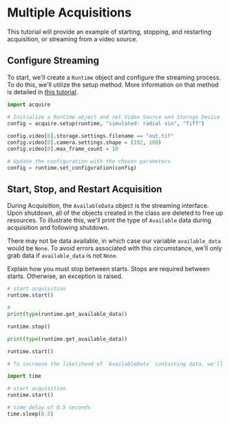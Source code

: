 # Multiple Acquisitions

This tutorial will provide an example of starting, stopping, and restarting acquisition, or streaming from a video source. 

## Configure Streaming

To start, we'll create a `Runtime` object and configure the streaming process. To do this, we'll utilize the setup method. More information on that method is detailed in [this tutorial](https://acquire-project.github.io/acquire-docs/tutorials/setup).

```python
import acquire

# Initialize a Runtime object and set Video Source and Storage Device
config = acquire.setup(runtime, "simulated: radial sin", "Tiff")
    
config.video[0].storage.settings.filename == "out.tif"
config.video[0].camera.settings.shape = (192, 108)
config.video[0].max_frame_count = 10

# Update the configuration with the chosen parameters 
config = runtime.set_configuration(config) 
```

## Start, Stop, and Restart Acquisition

During Acquisition, the `AvailableData` object is the streaming interface. Upon shutdown, all of the objects created in the class are deleted to free up resources. To illustrate this, we'll print the type of `Available` data during acquisition and following shutdown.

There may not be data available, in which case our variable `available_data` would be `None`. To avoid errors associated with this circumstance, we'll only grab data if `available_data` is not `None`.

Explain how you must stop between starts. Stops are required between starts. Otherwise, an exception is raised.


```python
# start acquisition
runtime.start()

#
print(type(runtime.get_available_data))

runtime.stop()

print(type(runtime.get_available_data))

runtime.start()

# To increase the likelihood of `AvailableData` containing data, we'll utilize the time python package to introduce a delay before we create our `AvailableData` object

import time

# start acquisition
runtime.start()

# time delay of 0.5 seconds
time.sleep(0.5)
